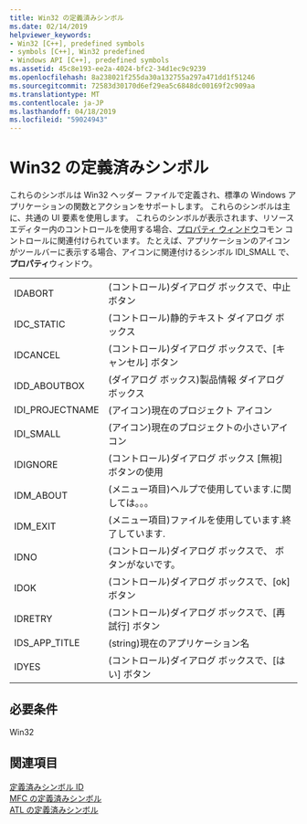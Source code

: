 ```yaml
---
title: Win32 の定義済みシンボル
ms.date: 02/14/2019
helpviewer_keywords:
- Win32 [C++], predefined symbols
- symbols [C++], Win32 predefined
- Windows API [C++], predefined symbols
ms.assetid: 45c8e193-ee2a-4024-bfc2-34d1ec9c9239
ms.openlocfilehash: 8a238021f255da30a132755a297a471dd1f51246
ms.sourcegitcommit: 72583d30170d6ef29ea5c6848dc00169f2c909aa
ms.translationtype: MT
ms.contentlocale: ja-JP
ms.lasthandoff: 04/18/2019
ms.locfileid: "59024943"
---
```

# <a name="win32-predefined-symbols"></a>Win32 の定義済みシンボル

これらのシンボルは Win32 ヘッダー ファイルで定義され、標準の Windows アプリケーションの関数とアクションをサポートします。 これらのシンボルは主に、共通の UI 要素を使用します。 これらのシンボルが表示されます、リソース エディター内のコントロールを使用する場合、[プロパティ ウィンドウ](/visualstudio/ide/reference/properties-window)コモン コントロールに関連付けられています。 たとえば、アプリケーションのアイコンがツールバーに表示する場合、アイコンに関連付けるシンボル IDI_SMALL で、**プロパティ**ウィンドウ。

|||
|-|-|
|IDABORT|(コントロール)ダイアログ ボックスで、中止 ボタン|
|IDC_STATIC|(コントロール)静的テキスト ダイアログ ボックス|
|IDCANCEL|(コントロール)ダイアログ ボックスで、[キャンセル] ボタン|
|IDD_ABOUTBOX|(ダイアログ ボックス)製品情報 ダイアログ ボックス|
|IDI_PROJECTNAME|(アイコン)現在のプロジェクト アイコン|
|IDI_SMALL|(アイコン)現在のプロジェクトの小さいアイコン|
|IDIGNORE|(コントロール)ダイアログ ボックス [無視] ボタンの使用|
|IDM_ABOUT|(メニュー項目)ヘルプで使用しています.に関しては。。。|
|IDM_EXIT|(メニュー項目)ファイルを使用しています.終了しています.|
|IDNO|(コントロール)ダイアログ ボックスで、 ボタンがないです。|
|IDOK|(コントロール)ダイアログ ボックスで、[ok] ボタン|
|IDRETRY|(コントロール)ダイアログ ボックスで、[再試行] ボタン|
|IDS_APP_TITLE|(string)現在のアプリケーション名|
|IDYES|(コントロール)ダイアログ ボックスで、[はい] ボタン|

## <a name="requirements"></a>必要条件

Win32

## <a name="see-also"></a>関連項目

[定義済みシンボル ID](../windows/predefined-symbol-ids.md)<br/>
[MFC の定義済みシンボル](../windows/mfc-predefined-symbols.md)<br/>
[ATL の定義済みシンボル](../windows/atl-predefined-symbols.md)<br/>